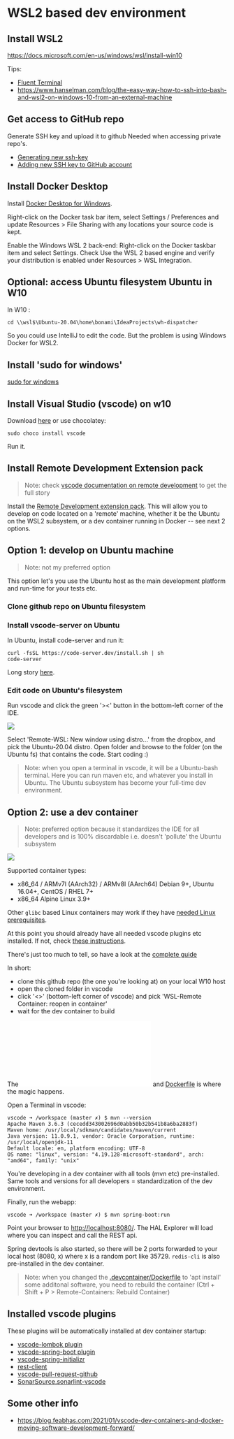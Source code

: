 # WSL2 based dev environment

## Install WSL2

https://docs.microsoft.com/en-us/windows/wsl/install-win10

Tips:
* [Fluent Terminal](https://github.com/felixse/FluentTerminal)
* https://www.hanselman.com/blog/the-easy-way-how-to-ssh-into-bash-and-wsl2-on-windows-10-from-an-external-machine

## Get access to GitHub repo

Generate SSH key and upload it to github
Needed when accessing private repo's.

* [Generating new ssh-key](https://docs.github.com/en/github-ae@latest/github/authenticating-to-github/generating-a-new-ssh-key-and-adding-it-to-the-ssh-agent)
* [Adding new SSH key to GitHub account](https://docs.github.com/en/github-ae@latest/github/authenticating-to-github/adding-a-new-ssh-key-to-your-github-account)

## Install Docker Desktop

Install [Docker Desktop for Windows](https://www.docker.com/products/docker-desktop).

Right-click on the Docker task bar item, select Settings / Preferences and update Resources > File Sharing with any locations your source code is kept.

Enable the Windows WSL 2 back-end: Right-click on the Docker taskbar item and select Settings. Check Use the WSL 2 based engine and verify your distribution is enabled under Resources > WSL Integration.

## Optional: access Ubuntu filesystem Ubuntu in W10

In W10 :
```
cd \\wsl$\Ubuntu-20.04\home\bonami\IdeaProjects\wh-dispatcher
```

So you could use IntelliJ to edit the code. 
But the problem is using Windows Docker for WSL2.

## Install 'sudo for windows'

[sudo for windows](http://blog.lukesampson.com/sudo-for-windows)

## Install Visual Studio (vscode) on w10

Download [here](https://code.visualstudio.com/download) or use chocolatey:
```
sudo choco install vscode
```
Run it.


## Install Remote Development Extension pack

> Note: check [vscode documentation on remote development](https://code.visualstudio.com/docs/remote) to get the full story

Install the [Remote Development extension pack](https://aka.ms/vscode-remote/download/extension). This will allow you to develop on code located on a 'remote' machine, whether it be the Ubuntu on the WSL2 subsystem, or a dev container running in Docker -- see next 2 options.

## Option 1: develop on Ubuntu machine

> Note: not my preferred option

This option let's you use the Ubuntu host as the main development platform and run-time for your tests etc.

### Clone github repo on Ubuntu filesystem

### Install vscode-server on Ubuntu

In Ubuntu, install code-server and run it:

```
curl -fsSL https://code-server.dev/install.sh | sh
code-server
```
Long story [here](https://github.com/cdr/code-server).

### Edit code on Ubuntu's filesystem

Run vscode and click the green '><' button in the bottom-left corner of the IDE.

![](./img/remote-wsl-plugin.png)

Select 'Remote-WSL: New window using distro...' from the dropbox, and pick the Ubuntu-20.04 distro.
Open folder and browse to the folder (on the Ubuntu fs) that contains the code.
Start coding :)

> Note: when you open a terminal in vscode, it will be a Ubuntu-bash terminal. Here you can run maven etc, and whatever you install in Ubuntu. The Ubuntu subsystem has become your full-time dev environment.

## Option 2: use a dev container

> Note: preferred option because it standardizes the IDE for all developers and is 100% discardable i.e. doesn't 'pollute' the Ubuntu subsystem

![](./img/architecture-containers.png)

Supported container types:

* x86_64 / ARMv7l (AArch32) / ARMv8l (AArch64) Debian 9+, Ubuntu 16.04+, CentOS / RHEL 7+
* x86_64 Alpine Linux 3.9+

Other `glibc` based Linux containers may work if they have [needed Linux prerequisites](https://code.visualstudio.com/docs/remote/linux).

At this point you should already have all needed vscode plugins etc installed. If not, check [these instructions](https://code.visualstudio.com/docs/remote/containers-tutorial).

There's just too much to tell, so have a look at the [complete guide](https://code.visualstudio.com/docs/remote/containers#_quick-start-try-a-development-container)

In short:
* clone this github repo (the one you're looking at) on your local W10 host
* open the cloned folder in vscode
* click '<>' (bottom-left corner of vscode) and pick 'WSL-Remote Container: reopen in container'
* wait for the dev container to build

The ![devcontainer.json](./.devcontainer/devcontainer.json) and [Dockerfile](./.devcontainer/Dockerfile) is where the magic happens.

Open a Terminal in vscode:

```
vscode ➜ /workspace (master ✗) $ mvn --version
Apache Maven 3.6.3 (cecedd343002696d0abb50b32b541b8a6ba2883f)
Maven home: /usr/local/sdkman/candidates/maven/current
Java version: 11.0.9.1, vendor: Oracle Corporation, runtime: /usr/local/openjdk-11
Default locale: en, platform encoding: UTF-8
OS name: "linux", version: "4.19.128-microsoft-standard", arch: "amd64", family: "unix"
```

You're developing in a dev container with all tools (mvn etc) pre-installed. Same tools and versions for all developers = standardization of the dev environment.

Finally, run the webapp:

```
vscode ➜ /workspace (master ✗) $ mvn spring-boot:run
```

Point your browser to [http://localhost:8080/](http://localhost:8080/). The HAL Explorer will load where you can inspect and call the REST api.

Spring devtools is also started, so there will be 2 ports forwarded to your local host (8080, x) where x is a random port like 35729.
```redis-cli``` is also pre-installed in the dev container.

> Note: when you changed the [.devcontainer/Dockerfile](.devcontainer/Dockerfile) to 'apt install' some additonal software, you need to rebuild the container (Ctrl + Shift + P > Remote-Containers: Rebuild Container)

## Installed vscode plugins

These plugins will be automatically installed at dev container startup:

* [vscode-lombok plugin](https://marketplace.visualstudio.com/items?itemName=GabrielBB.vscode-lombok)
* [vscode-spring-boot plugin](https://marketplace.visualstudio.com/items?itemName=Pivotal.vscode-spring-boot)
* [vscode-spring-initializr](https://marketplace.visualstudio.com/items?itemName=vscjava.vscode-spring-initializr)
* [rest-client](https://marketplace.visualstudio.com/items?itemName=humao.rest-client)
* [vscode-pull-request-github](https://marketplace.visualstudio.com/items?itemName=GitHub.vscode-pull-request-github)
* [SonarSource.sonarlint-vscode](https://marketplace.visualstudio.com/items?itemName=SonarSource.sonarlint-vscode)

## Some other info

* https://blog.feabhas.com/2021/01/vscode-dev-containers-and-docker-moving-software-development-forward/